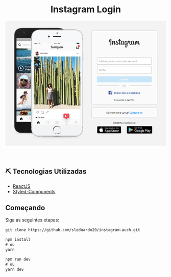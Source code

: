 <h1 align="center">Instagram Login</h1>

<p align="center">
  <a href="" rel="noopener">
 
  <img style="-webkit-user-select: none;margin: auto;cursor: zoom-in;" src="https://raw.githubusercontent.com/sleduardo20/instagram-auch/main/public/readme.png">
  </a>
  
  </br>
  </br>
  </br>

  
</p>



## ⛏️ Tecnologias Utilizadas

- [ReactJS](https://pt-br.reactjs.org/docs/getting-started.html) 
- [Styled-Components](https://styled-components.com/docs) 



## Começando

Siga as seguintes etapas:

```
git clone https://github.com/sleduardo20/instagram-auch.git
```
```
npm install
# ou
yarn
```

```
npm run dev
# ou
yarn dev
```
